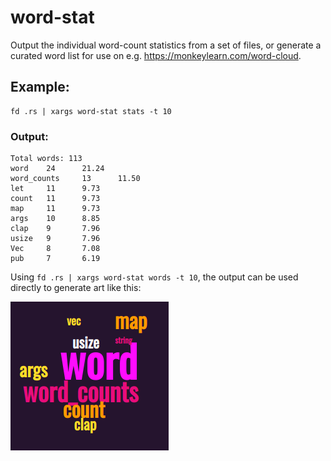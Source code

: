 # word-stat

Output the individual word-count statistics from a set of files, or generate a curated word list for
use on e.g. https://monkeylearn.com/word-cloud.

## Example:

```shell
fd .rs | xargs word-stat stats -t 10
```
### Output:

```shell
Total words: 113
word    24      21.24
word_counts     13      11.50
let     11      9.73
count   11      9.73
map     11      9.73
args    10      8.85
clap    9       7.96
usize   9       7.96
Vec     8       7.08
pub     7       6.19
```

Using `fd .rs | xargs word-stat words -t 10`, the output can be used directly to generate art like this:

![](assets/word-cloud.png)